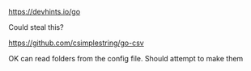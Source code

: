https://devhints.io/go


Could steal this? 

https://github.com/csimplestring/go-csv

OK can read folders from the config file. Should attempt to make them